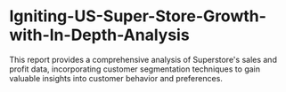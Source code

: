 # Igniting-US-Super-Store-Growth-with-In-Depth-Analysis
This report provides a comprehensive analysis of Superstore's sales and profit data, incorporating customer segmentation techniques to gain valuable insights into customer behavior and preferences.
